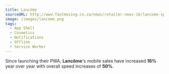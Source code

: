 ```yaml
---
title: Lancôme
sourceURL: http://www.fastmoving.co.za/news/retailer-news-16/lancome-speeds-its-mobile-site-with-google-s-progressive-web-apps-9959
image: /images/lancome.png
tags:
  - App Shell
  - Cosmetics
  - Notifications
  - Offline
  - Service Worker
---
```


Since launching their PWA, **Lancôme**'s mobile sales have increased **16%**
year over year with overall speed increases of **50%**.
